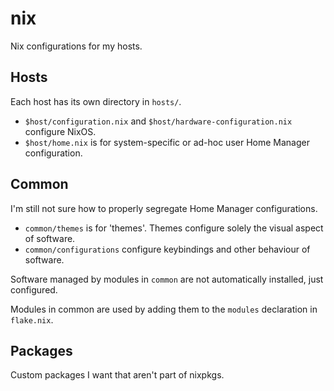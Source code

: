 # nix

Nix configurations for my hosts.

## Hosts

Each host has its own directory in `hosts/`.

- `$host/configuration.nix` and `$host/hardware-configuration.nix` configure NixOS.
- `$host/home.nix` is for system-specific or ad-hoc user Home Manager configuration.

## Common

I'm still not sure how to properly segregate Home Manager configurations.

- `common/themes` is for 'themes'. Themes configure solely the visual aspect of software.
- `common/configurations` configure keybindings and other behaviour of software.

Software managed by modules in `common` are not automatically installed, just configured.

Modules in common are used by adding them to the `modules` declaration in `flake.nix`.

## Packages

Custom packages I want that aren't part of nixpkgs.